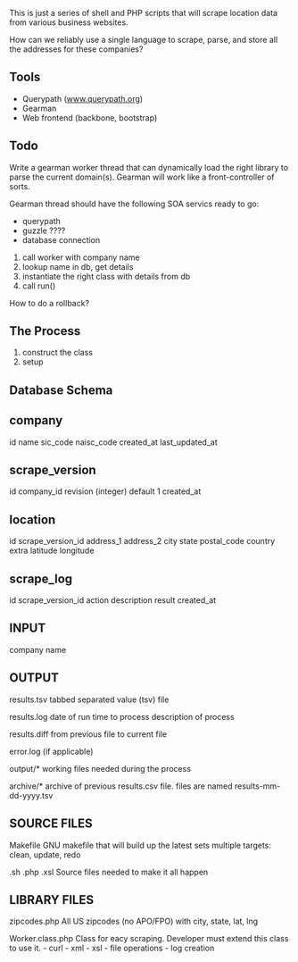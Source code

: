 This is just a series of shell and PHP scripts that will scrape location data
from various business websites.

How can we reliably use a single language to scrape, parse, and store all the
addresses for these companies?


Tools
-----

- Querypath (www.querypath.org)
- Gearman
- Web frontend (backbone, bootstrap)

Todo
----

Write a gearman worker thread that can dynamically load the right library to
parse the current domain(s). Gearman will work like a front-controller of sorts.

Gearman thread should have the following SOA servics ready to go:
 - querypath
 - guzzle ????
 - database connection

1. call worker with company name
2. lookup name in db, get details
3. instantiate the right class with details from db
3. call run()

How to do a rollback?


The Process
-----------

1. construct the class
2. setup

Database Schema
---------------

company
-------
 id
 name
 sic_code
 naisc_code
 created_at
 last_updated_at

scrape_version
--------------
 id
 company_id
 revision (integer) default 1
 created_at

location
--------
 id
 scrape_version_id
 address_1
 address_2
 city
 state
 postal_code
 country
 extra
 latitude
 longitude



scrape_log
----------
 id
 scrape_version_id
 action
 description
 result
 created_at




INPUT
-----
company name


OUTPUT
------

results.tsv	tabbed separated value (tsv) file

results.log	date of run
		time to process
		description of process

results.diff	from previous file to current file

error.log	(if applicable)

output/*	working files needed during the process

archive/*	archive of previous results.csv file.
		files are named results-mm-dd-yyyy.tsv



SOURCE FILES
------------

Makefile	GNU makefile that will build up the latest sets
		multiple targets: clean, update, redo

.sh .php .xsl	Source files needed to make it all happen



LIBRARY FILES
-------------

zipcodes.php		All US zipcodes (no APO/FPO) with city, state, lat, lng

Worker.class.php	Class for eacy scraping. Developer must extend this class to use it.
				- curl
				- xml
				- xsl
				- file operations
				- log creation
